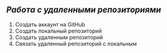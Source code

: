 ## ***Работа с удаленными репозиториями***

1. Создать аккаунт на GitHub
2. Создать локальный репозиторий
3. Создать удаленным репозиторий
4. Связать удаленный репозиторий с локальным